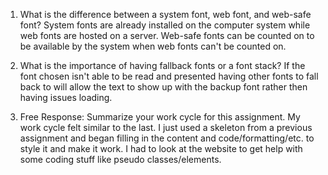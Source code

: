 1. What is the difference between a system font, web font, and web-safe font?
System fonts are already installed on the computer system while web fonts are
hosted on a server. Web-safe fonts can be counted on to be available by the system
when web fonts can't be counted on.

2. What is the importance of having fallback fonts or a font stack?
If the font chosen isn't able to be read and presented having other fonts to fall back to will
allow the text to show up with the backup font rather then having issues loading.

3. Free Response: Summarize your work cycle for this assignment.
My work cycle felt similar to the last. I just used a skeleton from a previous assignment and
began filling in the content and code/formatting/etc. to style it and make it work.
I had to look at the website to get help with some coding stuff like pseudo classes/elements.
